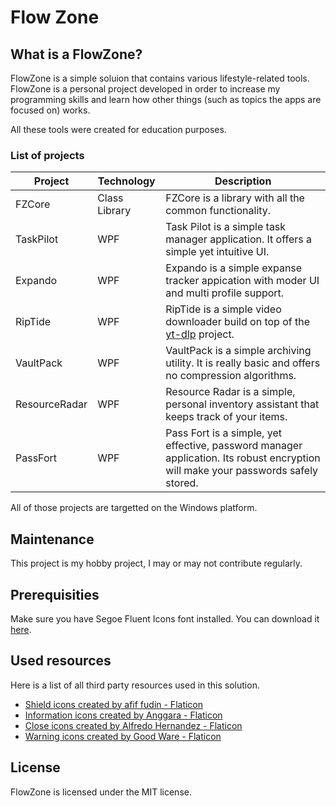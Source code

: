 # Flow Zone
## What is a FlowZone?

<p>FlowZone is a simple soluion that contains various lifestyle-related tools. FlowZone is a personal project developed in order to increase my programming skills and learn how other things (such as topics the apps are focused on) works.</p>

<p>All these tools were created for education purposes.</p>

### List of projects

|Project|Technology|Description|
|-------|----------|-----------|
|FZCore|Class Library|FZCore is a library with all the common functionality.|
|TaskPilot|WPF|Task Pilot is a simple task manager application. It offers a simple yet intuitive UI.|
|Expando|WPF|Expando is a simple expanse tracker appication with moder UI and multi profile support.|
|RipTide|WPF|RipTide is a simple video downloader build on top of the [yt-dlp](https://github.com/yt-dlp/yt-dlp) project.|
|VaultPack|WPF|VaultPack is a simple archiving utility. It is really basic and offers no compression algorithms.|
|ResourceRadar|WPF|Resource Radar is a simple, personal inventory assistant that keeps track of your items.|
|PassFort|WPF|Pass Fort is a simple, yet effective, password manager application. Its robust encryption will make your passwords safely stored.|

<p>All of those projects are targetted on the Windows platform.</p>

## Maintenance
<p>This project is my hobby project, I may or may not contribute regularly.</p>

## Prerequisities
<p>Make sure you have Segoe Fluent Icons font installed. You can download it <a href="https://aka.ms/SegoeFluentIcons">here</a>.</p>

## Used resources
Here is a list of all third party resources used in this solution.
<ul>
<li><a href="https://www.flaticon.com/free-icons/shield" title="shield icons">Shield icons created by afif fudin - Flaticon</a></li>
<li><a href="https://www.flaticon.com/free-icons/information" title="information icons">Information icons created by Anggara - Flaticon</a></li>
<li><a href="https://www.flaticon.com/free-icons/close" title="close icons">Close icons created by Alfredo Hernandez - Flaticon</a></li>
<li><a href="https://www.flaticon.com/free-icons/warning" title="warning icons">Warning icons created by Good Ware - Flaticon</a></li>
</ul>

## License
<p>FlowZone is licensed under the MIT license.</p>